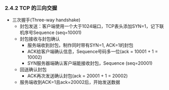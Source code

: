 

### 2.4.2 TCP 的三向交握

* 三次握手(Three-way handshake)
  * 封包发送：客户端使用一个大于1024端口，TCP表头添加SYN=1，记下联机序号Sequence (seq=10001)
  * 封包接收与封包确认
    * 服务端收到封包，制作同时带有SYN=1, ACK=1的封包
    * ACK给客户端确认信息，Sequence号码多一位(ack = 10001 + 1 = 10002)
    * SYN服务器端确认客户端能接收封包，Sequence (seq=20001)
  * 回送确认封包
    * ACK再次发送确认封包(ack = 20001 + 1 = 20002)
  * 服务端收到ACK=1且ack=20002后，开始发送数据